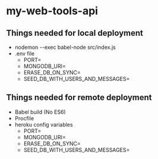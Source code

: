 # my-web-tools-api

## Things needed for local deployment

-   nodemon --exec babel-node src/index.js
-   .env file
    -   PORT=
    -   MONGODB_URI=
    -   ERASE_DB_ON_SYNC=
    -   SEED_DB_WITH_USERS_AND_MESSAGES=

## Things needed for remote deployment

-   Babel build (No ES6)
-   Procfile
-   heroku config variables
    -   PORT=
    -   MONGODB_URI=
    -   ERASE_DB_ON_SYNC=
    -   SEED_DB_WITH_USERS_AND_MESSAGES=
